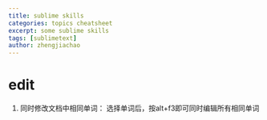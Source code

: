 ```yaml
---
title: sublime skills
categories: topics cheatsheet
excerpt: some sublime skills
tags: [sublimetext]
author: zhengjiachao
---
```


# edit #

1. 同时修改文档中相同单词： 选择单词后，按alt+f3即可同时编辑所有相同单词